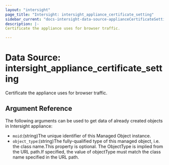 ```yaml
---
layout: "intersight"
page_title: "Intersight: intersight_appliance_certificate_setting"
sidebar_current: "docs-intersight-data-source-applianceCertificateSetting"
description: |-
Certificate the appliance uses for browser traffic.

---
```


# Data Source: intersight_appliance_certificate_setting
Certificate the appliance uses for browser traffic.

## Argument Reference
The following arguments can be used to get data of already created objects in Intersight appliance:
* `moid`:(string)The unique identifier of this Managed Object instance.
* `object_type`:(string)The fully-qualified type of this managed object, i.e. the class name.This property is optional. The ObjectType is implied from the URL path.If specified, the value of objectType must match the class name specified in the URL path.
